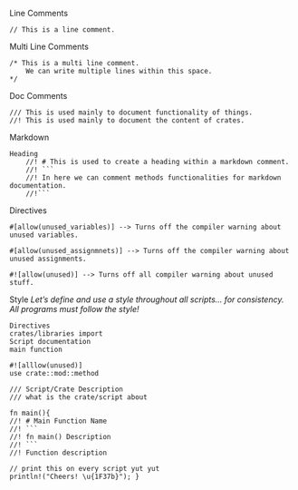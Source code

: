Line Comments 

	// This is a line comment. 
	
Multi Line Comments 

	/* This is a multi line comment. 
		We can write multiple lines within this space. 
	*/ 
	
Doc Comments 
	
	/// This is used mainly to document functionality of things. 
	//! This is used mainly to document the content of crates. 
	
Markdown 
	
	Heading 
		//! # This is used to create a heading within a markdown comment. 
		//! ``` 
		//! In here we can comment methods functionalities for markdown documentation. 
		//!```

Directives

	#[allow(unused_variables)] --> Turns off the compiler warning about unused variables. 
	
	#[allow(unused_assignmnets)] --> Turns off the compiler warning about unused assignments. 
	
	#![allow(unused)] --> Turns off all compiler warning about unused stuff.


Style
_Let’s define and use a style throughout all scripts… for consistency._
_All programs must follow the style!_

	Directives 
	crates/libraries import 
	Script documentation 
	main function 
	
	#![alllow(unused)] 
	use crate::mod::method 
	
	/// Script/Crate Description 
	/// what is the crate/script about 
	
	fn main(){ 
	//! # Main Function Name 
	//! ``` 
	//! fn main() Description 
	//! ``` 
	//! Function description 
	
	// print this on every script yut yut 
	println!("Cheers! \u{1F37b}"); }
